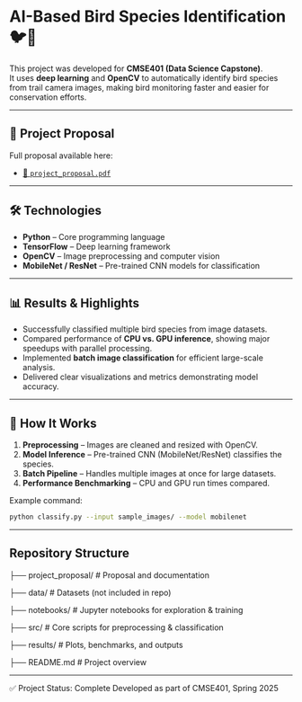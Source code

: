 # AI-Based Bird Species Identification 🐦📸

This project was developed for **CMSE401 (Data Science Capstone)**.  
It uses **deep learning** and **OpenCV** to automatically identify bird species from trail camera images, making bird monitoring faster and easier for conservation efforts.  

---

## 📄 Project Proposal  
Full proposal available here:  
- [📑 `project_proposal.pdf`](project_proposal/project_proposal.pdf)  

---

## 🛠️ Technologies  
- **Python** – Core programming language  
- **TensorFlow** – Deep learning framework  
- **OpenCV** – Image preprocessing and computer vision  
- **MobileNet / ResNet** – Pre-trained CNN models for classification  

---

## 📊 Results & Highlights  
- Successfully classified multiple bird species from image datasets.  
- Compared performance of **CPU vs. GPU inference**, showing major speedups with parallel processing.  
- Implemented **batch image classification** for efficient large-scale analysis.  
- Delivered clear visualizations and metrics demonstrating model accuracy.  

---

## 🚀 How It Works  
1. **Preprocessing** – Images are cleaned and resized with OpenCV.  
2. **Model Inference** – Pre-trained CNN (MobileNet/ResNet) classifies the species.  
3. **Batch Pipeline** – Handles multiple images at once for large datasets.  
4. **Performance Benchmarking** – CPU and GPU run times compared.  

Example command:  
```bash
python classify.py --input sample_images/ --model mobilenet
```
---

## Repository Structure

├── project_proposal/           # Proposal and documentation

├── data/                       # Datasets (not included in repo)

├── notebooks/                  # Jupyter notebooks for exploration & training

├── src/                        # Core scripts for preprocessing & classification

├── results/                    # Plots, benchmarks, and outputs

├── README.md                   # Project overview

---

✅ Project Status: Complete
Developed as part of CMSE401, Spring 2025
